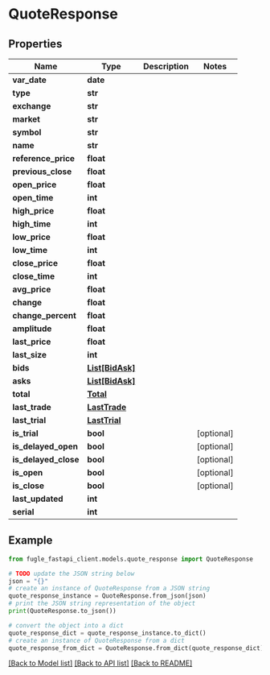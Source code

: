 # QuoteResponse


## Properties

Name | Type | Description | Notes
------------ | ------------- | ------------- | -------------
**var_date** | **date** |  | 
**type** | **str** |  | 
**exchange** | **str** |  | 
**market** | **str** |  | 
**symbol** | **str** |  | 
**name** | **str** |  | 
**reference_price** | **float** |  | 
**previous_close** | **float** |  | 
**open_price** | **float** |  | 
**open_time** | **int** |  | 
**high_price** | **float** |  | 
**high_time** | **int** |  | 
**low_price** | **float** |  | 
**low_time** | **int** |  | 
**close_price** | **float** |  | 
**close_time** | **int** |  | 
**avg_price** | **float** |  | 
**change** | **float** |  | 
**change_percent** | **float** |  | 
**amplitude** | **float** |  | 
**last_price** | **float** |  | 
**last_size** | **int** |  | 
**bids** | [**List[BidAsk]**](BidAsk.md) |  | 
**asks** | [**List[BidAsk]**](BidAsk.md) |  | 
**total** | [**Total**](Total.md) |  | 
**last_trade** | [**LastTrade**](LastTrade.md) |  | 
**last_trial** | [**LastTrial**](LastTrial.md) |  | 
**is_trial** | **bool** |  | [optional] 
**is_delayed_open** | **bool** |  | [optional] 
**is_delayed_close** | **bool** |  | [optional] 
**is_open** | **bool** |  | [optional] 
**is_close** | **bool** |  | [optional] 
**last_updated** | **int** |  | 
**serial** | **int** |  | 

## Example

```python
from fugle_fastapi_client.models.quote_response import QuoteResponse

# TODO update the JSON string below
json = "{}"
# create an instance of QuoteResponse from a JSON string
quote_response_instance = QuoteResponse.from_json(json)
# print the JSON string representation of the object
print(QuoteResponse.to_json())

# convert the object into a dict
quote_response_dict = quote_response_instance.to_dict()
# create an instance of QuoteResponse from a dict
quote_response_from_dict = QuoteResponse.from_dict(quote_response_dict)
```
[[Back to Model list]](../README.md#documentation-for-models) [[Back to API list]](../README.md#documentation-for-api-endpoints) [[Back to README]](../README.md)



